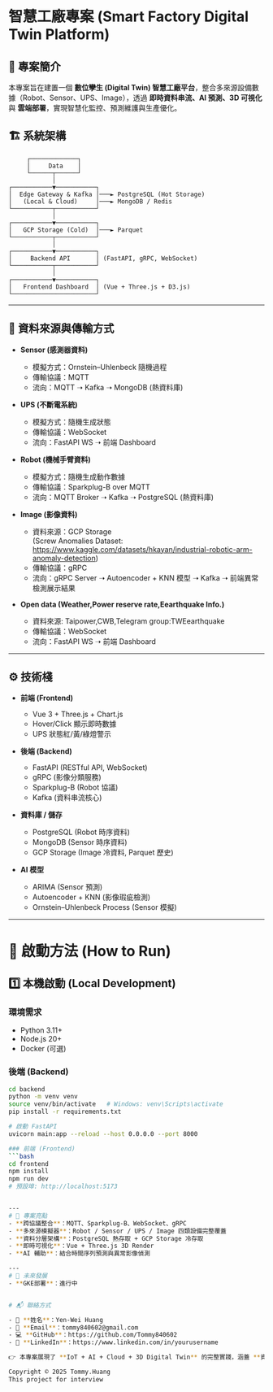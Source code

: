 # 智慧工廠專案 (Smart Factory Digital Twin Platform)

## 📌 專案簡介
本專案旨在建置一個 **數位孿生 (Digital Twin) 智慧工廠平台**，整合多來源設備數據（Robot、Sensor、UPS、Image），透過 **即時資料串流、AI 預測、3D 可視化** 與 **雲端部署**，實現智慧化監控、預測維護與生產優化。

## 🏗 系統架構

         ┌─────────────┐
         │     Data    │  
         └──────┬──────┘
                │
    ┌───────────▼───────────┐
    │  Edge Gateway & Kafka │───► PostgreSQL (Hot Storage)
    │   (Local & Cloud)     │───► MongoDB / Redis
    └───────────┬───────────┘
                │
    ┌───────────▼───────────┐
    │   GCP Storage (Cold)  │───► Parquet 
    └───────────┬───────────┘
                │
    ┌───────────▼───────────┐
    │     Backend API       │ (FastAPI, gRPC, WebSocket)
    └───────────┬───────────┘
                │
    ┌───────────▼───────────┐
    │   Frontend Dashboard  │ (Vue + Three.js + D3.js)
    └───────────────────────┘
---

## 🔗 資料來源與傳輸方式

- **Sensor (感測器資料)**  
  - 模擬方式：Ornstein–Uhlenbeck 隨機過程  
  - 傳輸協議：MQTT  
  - 流向：MQTT ➝ Kafka ➝ MongoDB  (熱資料庫)

- **UPS (不斷電系統)**  
  - 模擬方式：隨機生成狀態  
  - 傳輸協議：WebSocket  
  - 流向：FastAPI WS ➝ 前端 Dashboard 
 
- **Robot (機械手臂資料)**  
  - 模擬方式：隨機生成動作數據  
  - 傳輸協議：Sparkplug-B over MQTT  
  - 流向：MQTT Broker ➝ Kafka ➝ PostgreSQL (熱資料庫)  

- **Image (影像資料)**  
  - 資料來源：GCP Storage </br>
    (Screw Anomalies Dataset: https://www.kaggle.com/datasets/hkayan/industrial-robotic-arm-anomaly-detection)  
  - 傳輸協議：gRPC  
  - 流向：gRPC Server ➝ Autoencoder + KNN 模型 ➝ Kafka ➝ 前端異常檢測展示結果  

- **Open data (Weather,Power reserve rate,Eearthquake Info.)**  
  - 資料來源: Taipower,CWB,Telegram group:TWEearthquake
  - 傳輸協議：WebSocket  
  - 流向：FastAPI WS ➝ 前端 Dashboard 


---

## ⚙️ 技術棧

- **前端 (Frontend)**  
  - Vue 3 + Three.js + Chart.js
  - Hover/Click 顯示即時數據  
  - UPS 狀態紅/黃/綠燈警示  

- **後端 (Backend)**  
  - FastAPI (RESTful API, WebSocket)  
  - gRPC (影像分類服務)  
  - Sparkplug-B (Robot 協議)  
  - Kafka (資料串流核心)  

- **資料庫 / 儲存**  
  - PostgreSQL (Robot 時序資料)  
  - MongoDB (Sensor 時序資料)  
  - GCP Storage (Image 冷資料, Parquet 歷史)  

- **AI 模型**  
  - ARIMA (Sensor 預測)  
  - Autoencoder + KNN (影像瑕疵檢測)  
  - Ornstein–Uhlenbeck Process (Sensor 模擬)  

---
# 🚀 啟動方法 (How to Run)

## 1️⃣ 本機啟動 (Local Development)

### 環境需求
- Python 3.11+
- Node.js 20+
- Docker (可選)

### 後端 (Backend)
```bash
cd backend
python -m venv venv
source venv/bin/activate   # Windows: venv\Scripts\activate
pip install -r requirements.txt

# 啟動 FastAPI
uvicorn main:app --reload --host 0.0.0.0 --port 8000

### 前端 (Frontend)
```bash
cd frontend
npm install
npm run dev
# 預設埠: http://localhost:5173


---
# 🌟 專案亮點
- **跨協議整合**：MQTT、Sparkplug-B、WebSocket、gRPC  
- **多來源模擬器**：Robot / Sensor / UPS / Image 四類設備完整覆蓋  
- **資料分層架構**：PostgreSQL 熱存取 + GCP Storage 冷存取  
- **即時可視化**：Vue + Three.js 3D Render
- **AI 輔助**：結合時間序列預測與異常影像偵測  

---
# 🚀 未來發展
- **GKE部署**：進行中


# 📬 聯絡方式

- 👤 **姓名**：Yen-Wei Huang  
- 📧 **Email**：tommy840602@gmail.com 
- 💻 **GitHub**：https://github.com/Tommy840602
- 🔗 **LinkedIn**：https://www.linkedin.com/in/yourusername

👉 本專案展現了 **IoT + AI + Cloud + 3D Digital Twin** 的完整實踐，涵蓋 **資料工程、全端開發、雲端部署、工廠自動化**，可作為智慧製造與工業 4.0 的落地解決方案。

Copyright © 2025 Tommy.Huang
This project for interview
